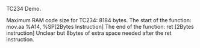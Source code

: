 TC234 Demo.

Maximum RAM code size for TC234: 8184 bytes.
The start of the function: mov.aa %A14, %SP[2Bytes Instruction]
The end of the function: ret [2Bytes instruction]
Unclear but 8bytes of extra space needed after the ret instruction.
